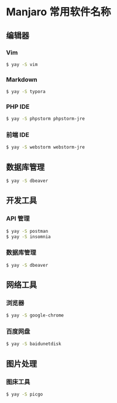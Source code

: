 # Manjaro 常用软件名称


<!--more-->

## 编辑器

### Vim

```bash
$ yay -S vim
```

### Markdown

```bash
$ yay -S typora
```

### PHP IDE

```bash
$ yay -S phpstorm phpstorm-jre
```

### 前端 IDE

```bash
$ yay -S webstorm webstorm-jre
```

## 数据库管理

```bash
$ yay -S dbeaver
```

## 开发工具

### API 管理

```bash
$ yay -S postman
$ yay -S insomnia
```

### 数据库管理

```bash
$ yay -S dbeaver
```

## 网络工具

### 浏览器

```bash
$ yay -S google-chrome
```

### 百度网盘

```bash
$ yay -S baidunetdisk
```

## 图片处理

### 图床工具

```bash
$ yay -S picgo
```



